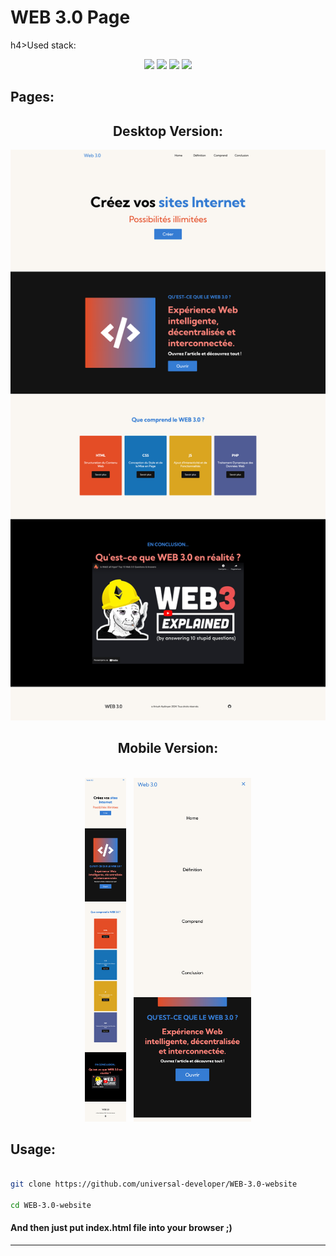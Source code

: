 <h1>WEB 3.0 Page</h1>
h4>Used stack:</h4>
<p align="center"><img src="https://img.shields.io/badge/HTML5-E34F26?style=for-the-badge&logo=html5&logoColor=white"> <img src="https://img.shields.io/badge/CSS3-1572B6?style=for-the-badge&logo=css3&logoColor=white"> <img src="https://img.shields.io/badge/JavaScript-F7DF1E?style=for-the-badge&logo=JavaScript&logoColor=white"> <img src="https://img.shields.io/badge/GitHub-100000?style=for-the-badge&logo=github&logoColor=white"></p>
<h2>Pages:</h2>

<h2 align="center">Desktop Version:</h2>
<p align="center"><img src="demo/entire_page.png" width="600px"/></p>

<h2 align="center">Mobile Version:</h2>

<p align="center">
<br/>
<img src="demo/entire_mobile.png" height="550px"/>
&nbsp;
<img src="demo/navbar_mobile.png" height="550px"/>
</p>

<h2>Usage: </h2>

```bash

git clone https://github.com/universal-developer/WEB-3.0-website

cd WEB-3.0-website
```

<h4>And then just put index.html file into your browser ;)</h2>

<hr>
